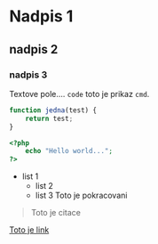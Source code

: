 # Nadpis 1

## nadpis 2

### nadpis 3

Textove pole.... `code` toto je prikaz `cmd`.

```javascript
function jedna(test) {
    return test;
}
```

```php
<?php
    echo "Hello world...";
?>
```

- list 1
  - list 2
  - list 3
    Toto je pokracovani

> Toto je citace

[Toto je link](https://idnes.cz)
